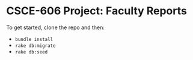 # CSCE-606 Project: Faculty Reports

To get started, clone the repo and then:
* `bundle install`
* `rake db:migrate`
* `rake db:seed`
